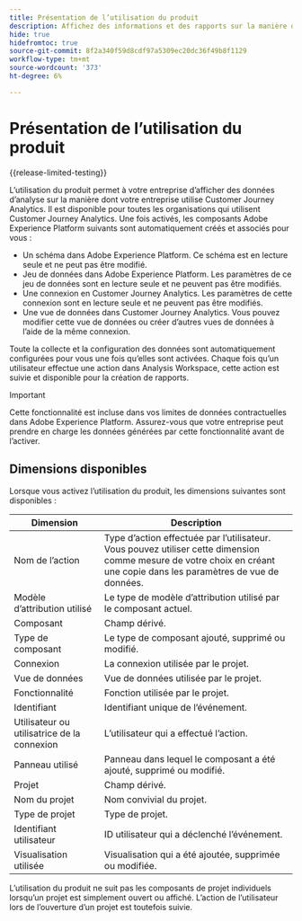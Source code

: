 ```yaml
---
title: Présentation de l’utilisation du produit
description: Affichez des informations et des rapports sur la manière dont votre entreprise utilise Customer Journey Analytics.
hide: true
hidefromtoc: true
source-git-commit: 8f2a340f59d8cdf97a5309ec20dc36f49b8f1129
workflow-type: tm+mt
source-wordcount: '373'
ht-degree: 6%

---
```


# Présentation de l’utilisation du produit

{{release-limited-testing}}

L’utilisation du produit permet à votre entreprise d’afficher des données d’analyse sur la manière dont votre entreprise utilise Customer Journey Analytics. Il est disponible pour toutes les organisations qui utilisent Customer Journey Analytics. Une fois activés, les composants Adobe Experience Platform suivants sont automatiquement créés et associés pour vous :

* Un schéma dans Adobe Experience Platform. Ce schéma est en lecture seule et ne peut pas être modifié.
* Jeu de données dans Adobe Experience Platform. Les paramètres de ce jeu de données sont en lecture seule et ne peuvent pas être modifiés.
* Une connexion en Customer Journey Analytics. Les paramètres de cette connexion sont en lecture seule et ne peuvent pas être modifiés.
* Une vue de données dans Customer Journey Analytics. Vous pouvez modifier cette vue de données ou créer d’autres vues de données à l’aide de la même connexion.

Toute la collecte et la configuration des données sont automatiquement configurées pour vous une fois qu’elles sont activées. Chaque fois qu’un utilisateur effectue une action dans Analysis Workspace, cette action est suivie et disponible pour la création de rapports.

>[!IMPORTANT]
>
>Cette fonctionnalité est incluse dans vos limites de données contractuelles dans Adobe Experience Platform. Assurez-vous que votre entreprise peut prendre en charge les données générées par cette fonctionnalité avant de l’activer.

## Dimensions disponibles

Lorsque vous activez l’utilisation du produit, les dimensions suivantes sont disponibles :

| Dimension | Description |
| --- | --- |
| Nom de l’action | Type d’action effectuée par l’utilisateur. Vous pouvez utiliser cette dimension comme mesure de votre choix en créant une copie dans les paramètres de vue de données. |
| Modèle d’attribution utilisé | Le type de modèle d’attribution utilisé par le composant actuel. |
| Composant | Champ dérivé. |
| Type de composant | Le type de composant ajouté, supprimé ou modifié. |
| Connexion | La connexion utilisée par le projet. |
| Vue de données | Vue de données utilisée par le projet. |
| Fonctionnalité | Fonction utilisée par le projet. |
| Identifiant | Identifiant unique de l’événement. |
| Utilisateur ou utilisatrice de la connexion | L’utilisateur qui a effectué l’action. |
| Panneau utilisé | Panneau dans lequel le composant a été ajouté, supprimé ou modifié. |
| Projet    | Champ dérivé. |
| Nom du projet | Nom convivial du projet. |
| Type de projet | Type de projet. |
| Identifiant utilisateur | ID utilisateur qui a déclenché l’événement. |
| Visualisation utilisée | Visualisation qui a été ajoutée, supprimée ou modifiée. |

L’utilisation du produit ne suit pas les composants de projet individuels lorsqu’un projet est simplement ouvert ou affiché. L’action de l’utilisateur lors de l’ouverture d’un projet est toutefois suivie.
